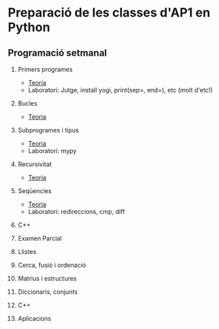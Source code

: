 # Preparació de les classes d'AP1 en Python


## Programació setmanal

1. Primers programes 

    - [Teoria](teoria-01.md)
    - Laboratori: Jutge, install yogi, print(sep=, end=), etc (molt d'etc!)

2. Bucles 

    - [Teoria](teoria-02.md)

3.  Subprogrames i tipus 

    - [Teoria](teoria-03.md)
    - Laboratori: mypy 

4.  Recursivitat

    - [Teoria](teoria-04.md)

5.  Seqüencies

    - [Teoria](teoria-05.md)
    - Laboratori: redireccions, cmp, diff

6.  C++

7.  Examen Parcial

8.  Llistes 

9.  Cerca, fusió i ordenació

10.  Matrius i estructures

11.  Diccionaris, conjunts

12.  C++

13.  Aplicacions 

